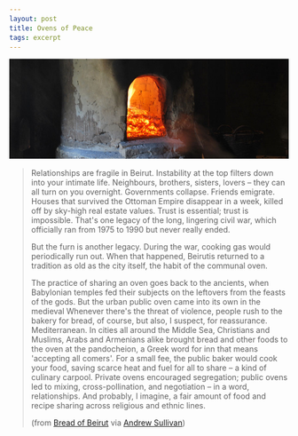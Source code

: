 ```yaml
---
layout: post
title: Ovens of Peace
tags: excerpt
---
```


<div class="photo-block top">
    <a href="https://secure.flickr.com/photos/finlap/3909719371/sizes/l/in/photostream/" target="_blank" title="finlap on Flickr"><img src="/assets/img/2012-08-16_Oven.jpg" title="Ovens of Peace"/></a>
</div>

> Relationships are fragile in Beirut. Instability at the top filters down into your intimate life. Neighbours, brothers, sisters, lovers – they can all turn on you overnight. Governments collapse. Friends emigrate. Houses that survived the Ottoman Empire disappear in a week, killed off by sky-high real estate values. Trust is essential; trust is impossible. That's one legacy of the long, lingering civil war, which officially ran from 1975 to 1990 but never really ended.
>
>
> But the furn is another legacy. During the war, cooking gas would periodically run out. When that happened, Beirutis returned to a tradition as old as the city itself, the habit of the communal oven.
>
>
> The practice of sharing an oven goes back to the ancients, when Babylonian temples fed their subjects on the leftovers from the feasts of the gods. But the urban public oven came into its own in the medieval Whenever there's the threat of violence, people rush to the bakery for bread, of course, but also, I suspect, for reassurance. Mediterranean. In cities all around the Middle Sea, Christians and Muslims, Arabs and Armenians alike brought bread and other foods to the oven at the pandocheion, a Greek word for inn that means 'accepting all comers'. For a small fee, the public baker would cook your food, saving scarce heat and fuel for all to share – a kind of culinary carpool. Private ovens encouraged segregation; public ovens led to mixing, cross-pollination, and negotiation – in a word, relationships. And probably, I imagine, a fair amount of food and recipe sharing across religious and ethnic lines.
> <p class="quote-source"> (from <a target="_blank" title="Granta.com -- Bread of Beirut" href="http://www.granta.com/New-Writing/Bread-of-Beirut">Bread of Beirut</a> via <a target="_blank" title="Andrew Sullivan" href="http://andrewsullivan.thedailybeast.com/2012/08/the-bread-of-war.html">Andrew Sullivan</a>) </p>